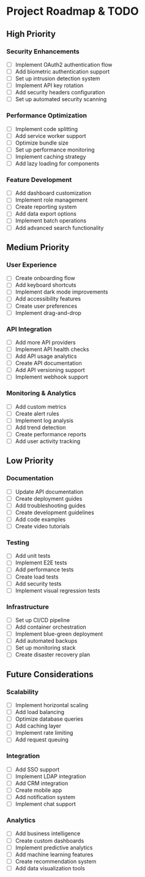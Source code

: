 # Project Roadmap & TODO

## High Priority

### Security Enhancements
- [ ] Implement OAuth2 authentication flow
- [ ] Add biometric authentication support
- [ ] Set up intrusion detection system
- [ ] Implement API key rotation
- [ ] Add security headers configuration
- [ ] Set up automated security scanning

### Performance Optimization
- [ ] Implement code splitting
- [ ] Add service worker support
- [ ] Optimize bundle size
- [ ] Set up performance monitoring
- [ ] Implement caching strategy
- [ ] Add lazy loading for components

### Feature Development
- [ ] Add dashboard customization
- [ ] Implement role management
- [ ] Create reporting system
- [ ] Add data export options
- [ ] Implement batch operations
- [ ] Add advanced search functionality

## Medium Priority

### User Experience
- [ ] Create onboarding flow
- [ ] Add keyboard shortcuts
- [ ] Implement dark mode improvements
- [ ] Add accessibility features
- [ ] Create user preferences
- [ ] Implement drag-and-drop

### API Integration
- [ ] Add more API providers
- [ ] Implement API health checks
- [ ] Add API usage analytics
- [ ] Create API documentation
- [ ] Add API versioning support
- [ ] Implement webhook support

### Monitoring & Analytics
- [ ] Add custom metrics
- [ ] Create alert rules
- [ ] Implement log analysis
- [ ] Add trend detection
- [ ] Create performance reports
- [ ] Add user activity tracking

## Low Priority

### Documentation
- [ ] Update API documentation
- [ ] Create deployment guides
- [ ] Add troubleshooting guides
- [ ] Create development guidelines
- [ ] Add code examples
- [ ] Create video tutorials

### Testing
- [ ] Add unit tests
- [ ] Implement E2E tests
- [ ] Add performance tests
- [ ] Create load tests
- [ ] Add security tests
- [ ] Implement visual regression tests

### Infrastructure
- [ ] Set up CI/CD pipeline
- [ ] Add container orchestration
- [ ] Implement blue-green deployment
- [ ] Add automated backups
- [ ] Set up monitoring stack
- [ ] Create disaster recovery plan

## Future Considerations

### Scalability
- [ ] Implement horizontal scaling
- [ ] Add load balancing
- [ ] Optimize database queries
- [ ] Add caching layer
- [ ] Implement rate limiting
- [ ] Add request queuing

### Integration
- [ ] Add SSO support
- [ ] Implement LDAP integration
- [ ] Add CRM integration
- [ ] Create mobile app
- [ ] Add notification system
- [ ] Implement chat support

### Analytics
- [ ] Add business intelligence
- [ ] Create custom dashboards
- [ ] Implement predictive analytics
- [ ] Add machine learning features
- [ ] Create recommendation system
- [ ] Add data visualization tools